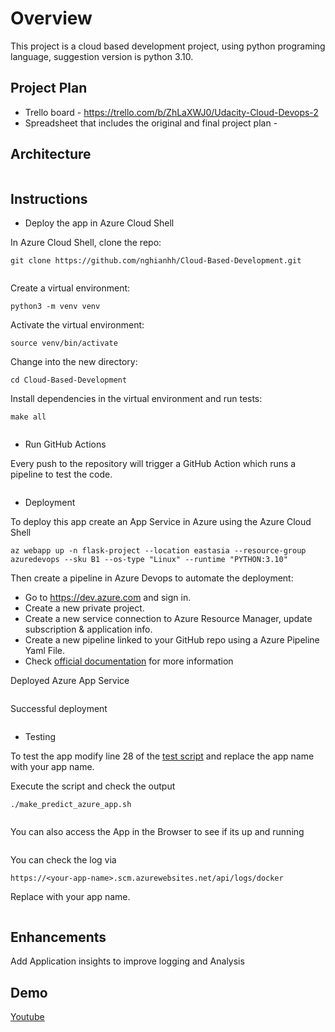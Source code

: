 # Overview

This project is a cloud based development project, using python programing language, suggestion version is python 3.10.

## Project Plan

* Trello board - https://trello.com/b/ZhLaXWJ0/Udacity-Cloud-Devops-2
* Spreadsheet that includes the original and final project plan - 

## Architecture

<image>

## Instructions

* Deploy the app in Azure Cloud Shell

In Azure Cloud Shell, clone the repo:
```
git clone https://github.com/nghianhh/Cloud-Based-Development.git
```
<image>

Create a virtual environment:
```
python3 -m venv venv
```
Activate the virtual environment:
```
source venv/bin/activate
```
Change into the new directory:
```
cd Cloud-Based-Development
```
Install dependencies in the virtual environment and run tests:
```
make all
```

<image>

* Run GitHub Actions

Every push to the repository will trigger a GitHub Action which runs a pipeline to test the code.

<image>

* Deployment

To deploy this app create an App Service in Azure using the Azure Cloud Shell
```
az webapp up -n flask-project --location eastasia --resource-group azuredevops --sku B1 --os-type "Linux" --runtime "PYTHON:3.10"

```

Then create a pipeline in Azure Devops to automate the deployment:

* Go to https://dev.azure.com and sign in.
* Create a new private project. 
* Create a new service connection to Azure Resource Manager, update subscription & application info.
* Create a new pipeline linked to your GitHub repo using a Azure Pipeline Yaml File.
* Check [official documentation](https://docs.microsoft.com/en-us/azure/devops/pipelines/ecosystems/python-webapp?view=azure-devops) for more information 

Deployed Azure App Service

<image>

Successful deployment

<image>

* Testing

To test the app modify line 28 of the [test script](./make_predict_azure_app.sh) and replace the app name with your app name.

Execute the script and check the output
```
./make_predict_azure_app.sh     
````

<image>

You can also access the App in the Browser to see if its up and running

<image>


You can check the log via 

```
https://<your-app-name>.scm.azurewebsites.net/api/logs/docker
```

Replace <your-app-name> with your app name.

<image>

## Enhancements

Add Application insights to improve logging and Analysis

## Demo 

[Youtube](https://www.youtube.com/watch?v=AMOGLhTna2A&ab_channel=NguyenNghia)


